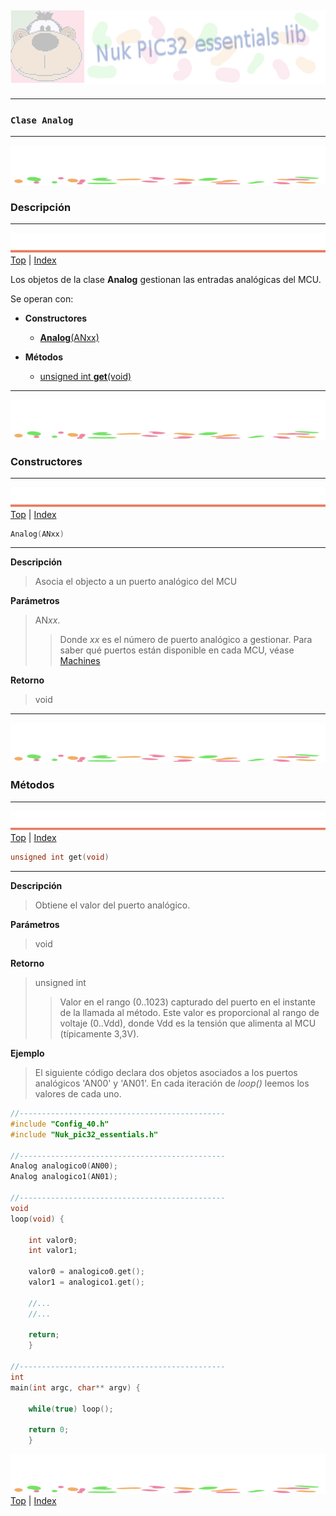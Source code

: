 ![Nuk](img/Nuk-pic-essentials-lib.jpg)
------------------------------------------------------------------------------




------------------------------------------------------------------------------
### **`Clase Analog`**




------------------------------------------------------------------------------
![separa](img/Nuk-separa.jpg)
### Descripción








------------------------------------------------------------------------------
![metode](img/Nuk-metode.jpg)
[Top](#TOP) | [Index](Index.md)

Los objetos de la clase **Analog** gestionan las entradas analógicas del MCU. 
 
Se operan con:
* **Constructores**
	* [**Analog**(ANxx)](#C01)

* **Métodos**
	* [unsigned int **get**(void)](#M01)








------------------------------------------------------------------------------
![separa](img/Nuk-separa.jpg)
### Constructores








------------------------------------------------------------------------------
<A name="C01"></A>
![metode](img/Nuk-metode.jpg)
[Top](#TOP) | [Index](Index.md)

```C
Analog(ANxx)
```
------------------------------------------------------------------------------
**Descripción**
> Asocia el objecto a un puerto analógico del MCU

**Parámetros**
>AN*xx*.
>>Donde *xx* es el número de puerto analógico a gestionar. 
Para saber qué puertos están disponible en cada MCU, véase 
[Machines](Machines.h.md#Machines)

**Retorno**
>void 









------------------------------------------------------------------------------
![separa](img/Nuk-separa.jpg)
### Métodos








------------------------------------------------------------------------------
<A name="M01"></A>
![metode](img/Nuk-metode.jpg)
[Top](#TOP) | [Index](Index.md)

```C
unsigned int get(void)
```
------------------------------------------------------------------------------
**Descripción**
>Obtiene el valor del puerto analógico.

**Parámetros**
>void

**Retorno**
>unsigned int
>>Valor en el rango (0..1023) capturado del puerto en el instante de la
llamada al método. Este valor es proporcional al rango de voltaje (0..Vdd),
donde Vdd es la tensión que alimenta al MCU (típicamente 3,3V).

**Ejemplo**
>El siguiente código declara dos objetos asociados a los puertos analógicos
'AN00' y 'AN01'. En cada iteración de *loop()* leemos los valores de cada uno.

```C
//----------------------------------------------
#include "Config_40.h"
#include "Nuk_pic32_essentials.h"

//----------------------------------------------
Analog analogico0(AN00);
Analog analogico1(AN01);

//----------------------------------------------
void
loop(void) {

	int valor0;
	int valor1;

	valor0 = analogico0.get();
	valor1 = analogico1.get();

	//...
	//...

	return;
	}

//----------------------------------------------
int
main(int argc, char** argv) {

	while(true) loop();

	return 0;
	}

```




![separa](img/Nuk-separa.jpg)
[Top](#TOP) | [Index](Index.md)



